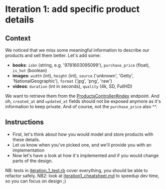 # Iteration 1: add specific product details

## Context

We noticed that we miss some meaningful information to describe our products and sell them better.
Let's add some:

- **books**: `isbn` (string, e.g. '9781603095099'), `purchase_price` (float), `is_hot` (boolean)
- **images**: `width` (int), `height` (int), `source` ('unknown', 'Getty', 'NationalGeographic'), `format` ('jpg', 'png', 'raw')
- **videos**: `duration` (int in seconds), `quality` (4k, SD, FullHD)

We want to retrieve them from the [ProductsController#index](../app/controllers/products_controller.rb) endpoint.
And oh, `created_at` and `updated_at` fields should not be exposed anymore as it's information to keep private.
And of course, not the `purchase_price` also ^^.

## Instructions

- First, let's think about how you would model and store products with these details.
- Let us know when you've picked one, and we'll provide you with an implementation
- Now let's have a look at how it's implemented and if you would change parts of the design.

NB: tests in [iteration_1_test.rb](../test/controllers/iteration_1_test.rb) cover everything, you should be able to refactor safely.
NB2: look at [iteration1_cheatsheet.md](iteration1_cheatsheet.md) to speedup dev time, so you can focus on design ;)
